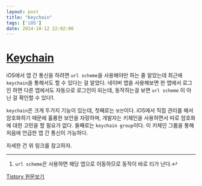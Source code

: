 ```yaml
---
layout: post
title: "Keychain"
tags: ['iOS']
date: 2014-10-12 22:02:00
---
```

# [Keychain](http://10apps.tistory.com/archive/20130403)

iOS에서 앱 간 통신을 하려면 `url scheme`을 사용해야만 하는 줄 알았는데 최근에 `keychain`을 통해서도 할 수 있다는 걸 알았다. 네이버 앱을 사용해보면 한 앱에서 로그인 하면 다른 앱에서도 자동으로 로그인이 되는데, 동작하는걸 보면 `url scheme` 이 아닌 걸 확인할 수 있다1.

`keychain`은 크게 두가지 기능이 있는데, 첫째로는 `보안`이다. iOS에서 직접 관리를 해서 암호화하기 때문에 훌륭한 보안을 자랑하며, 개발자는 키체인을 사용하면서 따로 암호화에 대한 고민을 할 필요가 없다. 둘째로는 `keychain group`이다. 이 키체인 그룹을 통해 처음에 언급한 앱 간 통신이 가능하다.

자세한 건 위 링크를 참고하자.

* * *

  1. `url scheme`은 사용하면 해당 앱으로 이동하므로 동작이 바로 티가 난다.↩


[Tistory 원문보기](http://khanrc.tistory.com/57)
